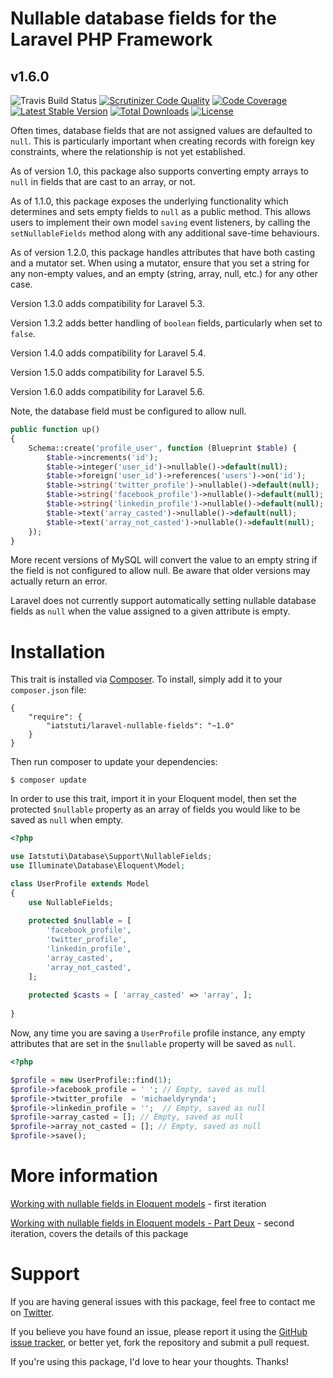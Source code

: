 # Nullable database fields for the Laravel PHP Framework
## v1.6.0

![Travis Build Status](https://travis-ci.org/michaeldyrynda/laravel-nullable-fields.svg?branch=master)
[![Scrutinizer Code Quality](https://scrutinizer-ci.com/g/michaeldyrynda/laravel-nullable-fields/badges/quality-score.png?b=master)](https://scrutinizer-ci.com/g/michaeldyrynda/laravel-nullable-fields/?branch=master)
[![Code Coverage](https://scrutinizer-ci.com/g/michaeldyrynda/laravel-nullable-fields/badges/coverage.png?b=master)](https://scrutinizer-ci.com/g/michaeldyrynda/laravel-nullable-fields/?branch=master)
[![Latest Stable Version](https://poser.pugx.org/iatstuti/laravel-nullable-fields/v/stable)](https://packagist.org/packages/iatstuti/laravel-nullable-fields)
[![Total Downloads](https://poser.pugx.org/iatstuti/laravel-nullable-fields/downloads)](https://packagist.org/packages/iatstuti/laravel-nullable-fields)
[![License](https://poser.pugx.org/iatstuti/laravel-nullable-fields/license)](https://packagist.org/packages/iatstuti/laravel-nullable-fields)

Often times, database fields that are not assigned values are defaulted to `null`. This is particularly important when creating records with foreign key constraints, where the relationship is not yet established.

As of version 1.0, this package also supports converting empty arrays to `null` in fields that are cast to an array, or not.

As of 1.1.0, this package exposes the underlying functionality which determines and sets empty fields to `null` as a public method. This allows users to implement their own model `saving` event listeners, by calling the `setNullableFields` method along with any additional save-time behaviours.

As of version 1.2.0, this package handles attributes that have both casting and a mutator set. When using a mutator, ensure that you set a string for any non-empty values, and an empty (string, array, null, etc.) for any other case.

Version 1.3.0 adds compatibility for Laravel 5.3.

Version 1.3.2 adds better handling of `boolean` fields, particularly when set to `false`.

Version 1.4.0 adds compatibility for Laravel 5.4.

Version 1.5.0 adds compatibility for Laravel 5.5.

Version 1.6.0 adds compatibility for Laravel 5.6.

Note, the database field must be configured to allow null.

```php
public function up()
{
    Schema::create('profile_user', function (Blueprint $table) {
        $table->increments('id');
        $table->integer('user_id')->nullable()->default(null);
        $table->foreign('user_id')->references('users')->on('id'); 
        $table->string('twitter_profile')->nullable()->default(null);
        $table->string('facebook_profile')->nullable()->default(null);
        $table->string('linkedin_profile')->nullable()->default(null);
        $table->text('array_casted')->nullable()->default(null);
        $table->text('array_not_casted')->nullable()->default(null);
    });
}
```
    

More recent versions of MySQL will convert the value to an empty string if the field is not configured to allow null. Be aware that older versions may actually return an error.

Laravel does not currently support automatically setting nullable database fields as `null` when the value assigned to a given attribute is empty.

# Installation

This trait is installed via [Composer](http://getcomposer.org/). To install, simply add it to your `composer.json` file:

```
{
	"require": {
		"iatstuti/laravel-nullable-fields": "~1.0"
	}
}
```

Then run composer to update your dependencies:

```
$ composer update
```

In order to use this trait, import it in your Eloquent model, then set the protected `$nullable` property as an array of fields you would like to be saved as `null` when empty.

```php
<?php

use Iatstuti\Database\Support\NullableFields;
use Illuminate\Database\Eloquent\Model;

class UserProfile extends Model
{
	use NullableFields;
	
	protected $nullable = [
		'facebook_profile',
		'twitter_profile',
		'linkedin_profile',
		'array_casted',
		'array_not_casted',
	];
	
	protected $casts = [ 'array_casted' => 'array', ];
	
}
```

Now, any time you are saving a `UserProfile` profile instance, any empty attributes that are set in the `$nullable` property will be saved as `null`.

```php
<?php

$profile = new UserProfile::find(1);
$profile->facebook_profile = ' '; // Empty, saved as null
$profile->twitter_profile  = 'michaeldyrynda';
$profile->linkedin_profile = '';  // Empty, saved as null
$profile->array_casted = []; // Empty, saved as null
$profile->array_not_casted = []; // Empty, saved as null
$profile->save();
```

# More information

[Working with nullable fields in Eloquent models](https://dyrynda.com.au/blog/working-with-nullable-fields-in-eloquent-models) - first iteration

[Working with nullable fields in Eloquent models - Part Deux](https://dyrynda.com.au/blog/working-with-nullable-field-in-eloquent-models-part-deux) - second iteration, covers the details of this package

# Support

If you are having general issues with this package, feel free to contact me on [Twitter](https://twitter.com/michaeldyrynda).

If you believe you have found an issue, please report it using the [GitHub issue tracker](https://github.com/michaeldyrynda/laravel-nullable-fields/issues), or better yet, fork the repository and submit a pull request.

If you're using this package, I'd love to hear your thoughts. Thanks!
